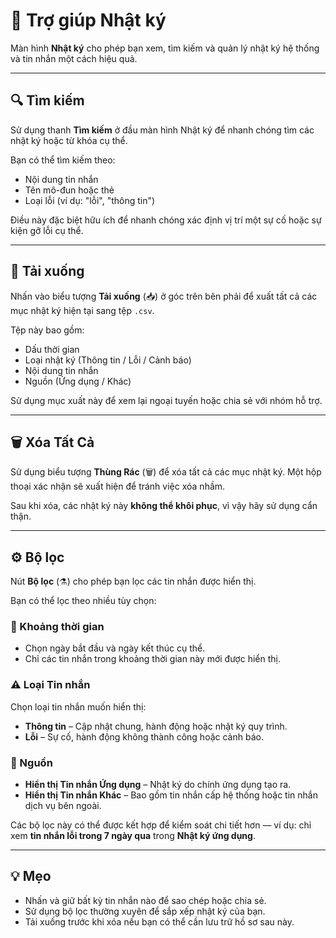 # 🧭 Trợ giúp Nhật ký

Màn hình **Nhật ký** cho phép bạn xem, tìm kiếm và quản lý nhật ký hệ thống và tin nhắn một cách hiệu quả.

---

## 🔍 Tìm kiếm
Sử dụng thanh **Tìm kiếm** ở đầu màn hình Nhật ký để nhanh chóng tìm các nhật ký hoặc từ khóa cụ thể.

Bạn có thể tìm kiếm theo:
- Nội dung tin nhắn
- Tên mô-đun hoặc thẻ
- Loại lỗi (ví dụ: "lỗi", "thông tin")

Điều này đặc biệt hữu ích để nhanh chóng xác định vị trí một sự cố hoặc sự kiện gỡ lỗi cụ thể.

---

## 💾 Tải xuống
Nhấn vào biểu tượng **Tải xuống** (📥) ở góc trên bên phải để xuất tất cả các mục nhật ký hiện tại sang tệp `.csv`.

Tệp này bao gồm:
- Dấu thời gian
- Loại nhật ký (Thông tin / Lỗi / Cảnh báo)
- Nội dung tin nhắn
- Nguồn (Ứng dụng / Khác)

Sử dụng mục xuất này để xem lại ngoại tuyến hoặc chia sẻ với nhóm hỗ trợ.

---

## 🗑️ Xóa Tất Cả
Sử dụng biểu tượng **Thùng Rác** (🗑️) để xóa tất cả các mục nhật ký.
Một hộp thoại xác nhận sẽ xuất hiện để tránh việc xóa nhầm.

Sau khi xóa, các nhật ký này **không thể khôi phục**, vì vậy hãy sử dụng cẩn thận.

---

## ⚙️ Bộ lọc
Nút **Bộ lọc** (⚗️) cho phép bạn lọc các tin nhắn được hiển thị.

Bạn có thể lọc theo nhiều tùy chọn:

### 📅 Khoảng thời gian
- Chọn ngày bắt đầu và ngày kết thúc cụ thể.
- Chỉ các tin nhắn trong khoảng thời gian này mới được hiển thị.

### ⚠️ Loại Tin nhắn
Chọn loại tin nhắn muốn hiển thị:
- **Thông tin** – Cập nhật chung, hành động hoặc nhật ký quy trình.
- **Lỗi** – Sự cố, hành động không thành công hoặc cảnh báo.

### 📱 Nguồn
- **Hiển thị Tin nhắn Ứng dụng** – Nhật ký do chính ứng dụng tạo ra.
- **Hiển thị Tin nhắn Khác** – Bao gồm tin nhắn cấp hệ thống hoặc tin nhắn dịch vụ bên ngoài.

Các bộ lọc này có thể được kết hợp để kiểm soát chi tiết hơn — ví dụ: chỉ xem **tin nhắn lỗi trong 7 ngày qua** trong **Nhật ký ứng dụng**.

---

## 💡 Mẹo
- Nhấn và giữ bất kỳ tin nhắn nào để sao chép hoặc chia sẻ.
- Sử dụng bộ lọc thường xuyên để sắp xếp nhật ký của bạn.
- Tải xuống trước khi xóa nếu bạn có thể cần lưu trữ hồ sơ sau này.
